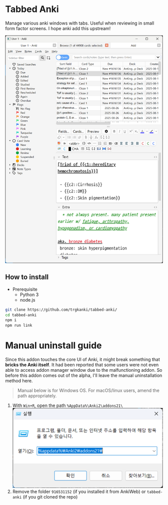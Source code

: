 # Tabbed Anki

Manage various anki windows with tabs. Useful when reviewing in small form factor screens. I hope anki add this upstream!

![example](images/example.png)

## How to install

* Prerequisite
  * Python 3
  * node.js

```sh
git clone https://github.com/trgkanki/tabbed-anki/
cd tabbed-anki
npm i
npm run link
```

# Manual uninstall guide

Since this addon touches the core UI of Anki, it might break something that **bricks the Anki itself**. It had been reported that some users were not even able to access addon manager window due to the malfunctioning addon. So before this addon comes out of the alpha, I'll leave the manual uninstallation method here.

> Manual below is for Windows OS. For macOS/linux users, amend the path appropriately.

1. With `Win+R`, open the path `%AppData%\Anki2\addons21\` ![window run](./images/removal_process.png)
2. Remove the folder `916531152` (if you installed it from AnkiWeb) or `tabbed-anki` (if you git cloned the repo)
